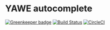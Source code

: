 # YAWE autocomplete

[![Greenkeeper badge](https://badges.greenkeeper.io/davidkna/yawe-autocomplete.svg)](https://greenkeeper.io/)
[![Build Status](https://travis-ci.org/davidkna/yawe-autocomplete.svg?branch=master)](https://travis-ci.org/davidkna/yawe-autocomplete) [![CircleCI](https://circleci.com/gh/davidkna/yawe-autocomplete.svg?style=svg)](https://circleci.com/gh/davidkna/yawe-autocomplete)
